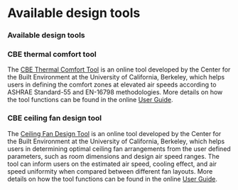 # Available design tools

### Available design tools <a href="#_toc137824720" id="_toc137824720"></a>

### CBE thermal comfort tool <a href="#_toc137824721" id="_toc137824721"></a>

The [CBE Thermal Comfort Tool](https://comfort.cbe.berkeley.edu/) is an online tool developed by the Center for the Built Environment at the University of California, Berkeley, which helps users in defining the comfort zones at elevated air speeds according to ASHRAE Standard-55 and EN-16798 methodologies. More details on how the tool functions can be found in the online [User Guide](https://center-for-the-built-environment.gitbook.io/thermal-comfort-tool/documentation/ashrae-55.html).

### CBE ceiling fan design tool <a href="#_toc137824722" id="_toc137824722"></a>

The [Ceiling Fan Design Tool](https://centerforthebuiltenvironment.github.io/fan-tool/) is an online tool developed by the Center for the Built Environment at the University of California, Berkeley, which helps users in determining optimal ceiling fan arrangements from the user defined parameters, such as room dimensions and design air speed ranges. The tool can inform users on the estimated air speed, cooling effect, and air speed uniformity when compared between different fan layouts. More details on how the tool functions can be found in the online [User Guide](https://github.com/CenterForTheBuiltEnvironment/fan-tool/wiki/User-Guide).
